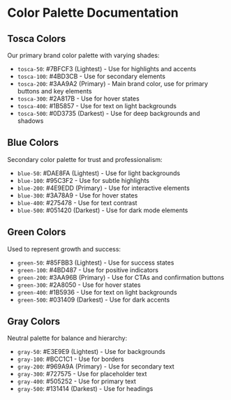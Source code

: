 # Color Palette Documentation

## Tosca Colors
Our primary brand color palette with varying shades:

- `tosca-50`: #7BFCF3 (Lightest) - Use for highlights and accents
- `tosca-100`: #4BD3CB - Use for secondary elements
- `tosca-200`: #3AA9A2 (Primary) - Main brand color, use for primary buttons and key elements
- `tosca-300`: #2A817B - Use for hover states
- `tosca-400`: #1B5857 - Use for text on light backgrounds
- `tosca-500`: #0D3735 (Darkest) - Use for deep backgrounds and shadows

## Blue Colors
Secondary color palette for trust and professionalism:

- `blue-50`: #DAE8FA (Lightest) - Use for light backgrounds
- `blue-100`: #95C3F2 - Use for subtle highlights
- `blue-200`: #4E9EDD (Primary) - Use for interactive elements
- `blue-300`: #3A78A9 - Use for hover states
- `blue-400`: #275478 - Use for text contrast
- `blue-500`: #051420 (Darkest) - Use for dark mode elements

## Green Colors
Used to represent growth and success:

- `green-50`: #85FBB3 (Lightest) - Use for success states
- `green-100`: #4BD487 - Use for positive indicators
- `green-200`: #3AA96B (Primary) - Use for CTAs and confirmation buttons
- `green-300`: #2A8050 - Use for hover states
- `green-400`: #1B5936 - Use for text on light backgrounds
- `green-500`: #031409 (Darkest) - Use for dark accents

## Gray Colors
Neutral palette for balance and hierarchy:

- `gray-50`: #E3E9E9 (Lightest) - Use for backgrounds
- `gray-100`: #BCC1C1 - Use for borders
- `gray-200`: #969A9A (Primary) - Use for secondary text
- `gray-300`: #727575 - Use for placeholder text
- `gray-400`: #505252 - Use for primary text
- `gray-500`: #131414 (Darkest) - Use for headings
